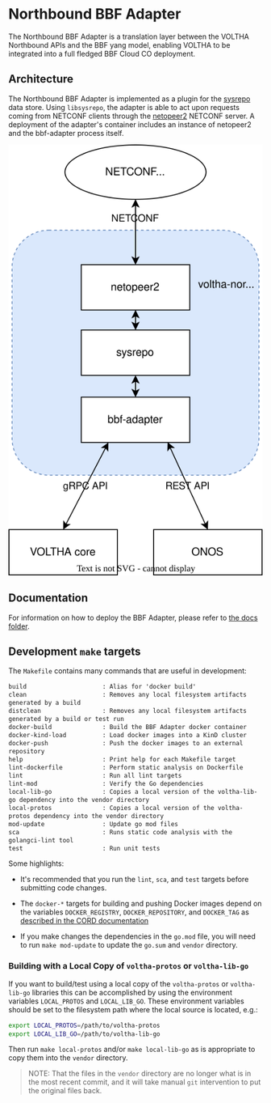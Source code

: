 # Northbound BBF Adapter

The Northbound BBF Adapter is a translation layer between the VOLTHA Northbound APIs and the BBF yang model, enabling VOLTHA to be integrated into a full fledged BBF Cloud CO deployment.

## Architecture

The Northbound BBF Adapter is implemented as a plugin for the [sysrepo](https://github.com/sysrepo/sysrepo) data store. Using `libsysrepo`, the adapter is able to act upon requests coming from NETCONF clients through the [netopeer2](https://github.com/CESNET/netopeer2) NETCONF server.
A deployment of the adapter's container includes an instance of netopeer2 and the bbf-adapter process itself.

![bbf-adapter-architecture](docs/images/bbf-adapter-architecture.svg)

## Documentation

For information on how to deploy the BBF Adapter, please refer to [the docs folder](docs/deploy.md).

## Development `make` targets

The `Makefile` contains many commands that are useful in development:

```
build                     : Alias for 'docker build'
clean                     : Removes any local filesystem artifacts generated by a build
distclean                 : Removes any local filesystem artifacts generated by a build or test run
docker-build              : Build the BBF Adapter docker container
docker-kind-load          : Load docker images into a KinD cluster
docker-push               : Push the docker images to an external repository
help                      : Print help for each Makefile target
lint-dockerfile           : Perform static analysis on Dockerfile
lint                      : Run all lint targets
lint-mod                  : Verify the Go dependencies
local-lib-go              : Copies a local version of the voltha-lib-go dependency into the vendor directory
local-protos              : Copies a local version of the voltha-protos dependency into the vendor directory
mod-update                : Update go mod files
sca                       : Runs static code analysis with the golangci-lint tool
test                      : Run unit tests
```

Some highlights:

- It's recommended that you run the `lint`, `sca`, and `test` targets before
  submitting code changes.

- The `docker-*` targets for building and pushing Docker images depend on the
  variables `DOCKER_REGISTRY`, `DOCKER_REPOSITORY`, and `DOCKER_TAG` as
  [described in the CORD
  documentation](https://guide.opencord.org/developer/test_release_software.html#publish-docker-container-images-to-public-dockerhub-job-docker-publish)

- If you make changes the dependencies in the `go.mod` file, you will need to
  run `make mod-update` to update the `go.sum` and `vendor` directory.

### Building with a Local Copy of `voltha-protos` or `voltha-lib-go`

If you want to build/test using a local copy of the `voltha-protos` or
`voltha-lib-go` libraries this can be accomplished by using the environment
variables `LOCAL_PROTOS` and `LOCAL_LIB_GO`. These environment variables should
be set to the filesystem path where the local source is located, e.g.:

```bash
export LOCAL_PROTOS=/path/to/voltha-protos
export LOCAL_LIB_GO=/path/to/voltha-lib-go
```

Then run `make local-protos` and/or `make local-lib-go` as is appropriate to
copy them into the `vendor` directory.

> NOTE: That the files in the `vendor` directory are no longer what is in the
> most recent commit, and it will take manual `git` intervention to put the
> original files back.
